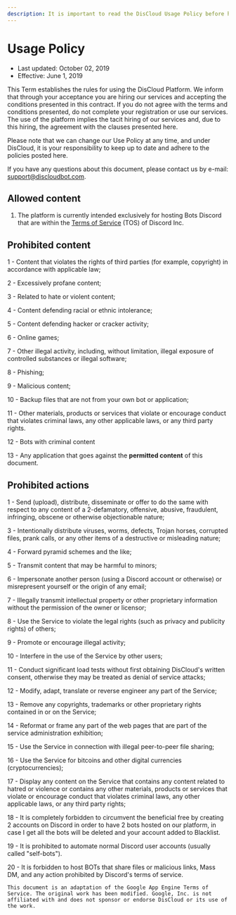 ```yaml
---
description: It is important to read the DisCloud Usage Policy before hosting your bot.
---
```


# Usage Policy

* Last updated: October 02, 2019
* Effective: June 1, 2019

This Term establishes the rules for using the DisCloud Platform. We inform that through your acceptance you are hiring our services and accepting the conditions presented in this contract. If you do not agree with the terms and conditions presented, do not complete your registration or use our services. The use of the platform implies the tacit hiring of our services and, due to this hiring, the agreement with the clauses presented here.

Please note that we can change our Use Policy at any time, and under DisCloud, it is your responsibility to keep up to date and adhere to the policies posted here.

If you have any questions about this document, please contact us by e-mail: [support@discloudbot.com](mailto:%20support@discloudbot.com).

## Allowed content <a id="allowed-content"></a>

1. The platform is currently intended exclusively for hosting Bots Discord that are within the [Terms of Service](https://discordapp.com/terms) \(TOS\) of Discord Inc.

## Prohibited content <a id="prohibited-content"></a>

1 - Content that violates the rights of third parties  \(for example, copyright\) in accordance with applicable law;

2 - Excessively profane content;

3 - Related to hate or violent content;

4 - Content defending racial or ethnic intolerance;

5 - Content defending hacker or cracker activity;

6 - Online games;

7 - Other illegal activity, including, without limitation, illegal exposure of controlled substances or illegal software;

8 - Phishing;

9 - Malicious content;

10 - Backup files that are not from your own bot or application;

11 - Other materials, products or services that violate or encourage conduct that violates criminal laws, any other applicable laws, or any third party rights.

12 - Bots with criminal content

13 - Any application that goes against the **permitted content** of this document.

## Prohibited actions <a id="prohibited-actions"></a>

1 - Send  \(upload\), distribute, disseminate or offer to do the same with respect to any content of a 2-defamatory, offensive, abusive, fraudulent, infringing, obscene or otherwise objectionable nature;

3 - Intentionally distribute viruses, worms, defects, Trojan horses, corrupted files, prank calls, or any other items of a destructive or misleading nature;

4 - Forward pyramid schemes and the like;

5 - Transmit content that may be harmful to minors;

6 - Impersonate another person  \(using a Discord account or otherwise\) or misrepresent yourself or the origin of any email;

7 - Illegally transmit intellectual property or other proprietary information without the permission of the owner or licensor;

8 - Use the Service to violate the legal rights \(such as privacy and publicity rights\) ​​of others;

9 - Promote or encourage illegal activity;

10 - Interfere in the use of the Service by other users;

11 - Conduct significant load tests without first obtaining DisCloud's written consent, otherwise they may be treated as denial of service attacks;

12 - Modify, adapt, translate or reverse engineer any part of the Service;

13 - Remove any copyrights, trademarks or other proprietary rights contained in or on the Service;

14 - Reformat or frame any part of the web pages that are part of the service administration exhibition;

15 - Use the Service in connection with illegal peer-to-peer file sharing;

16 - Use the Service for bitcoins and other digital currencies  \(cryptocurrencies\);

17 - Display any content on the Service that contains any content related to hatred or violence or contains any other materials, products or services that violate or encourage conduct that violates criminal laws, any other applicable laws, or any third party rights;

18 - It is completely forbidden to circumvent the beneficial free by creating 2 accounts on Discord in order to have 2 bots hosted on our platform, in case I get all the bots will be deleted and your account added to Blacklist.

19 - It is prohibited to automate normal Discord  user accounts \(usually called "self-bots"\).

20 - It is forbidden to host BOTs that share files or malicious links, Mass DM, and any action prohibited by Discord's terms of service.

`This document is an adaptation of the Google App Engine Terms of Service. The original work has been modified. Google, Inc. is not affiliated with and does not sponsor or endorse DisCloud or its use of the work.`


